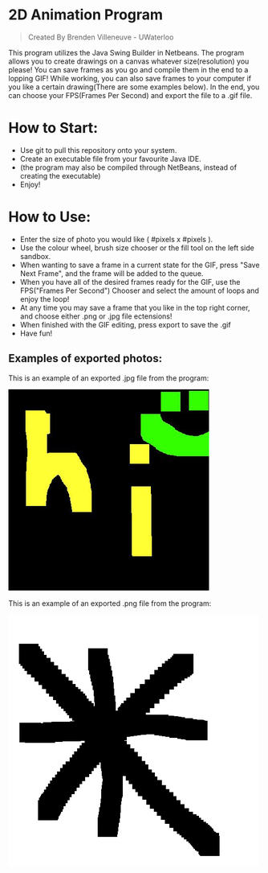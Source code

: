 # 2D Animation Program
> Created By Brenden Villeneuve - UWaterloo

This program utilizes the Java Swing Builder in Netbeans. The program allows you to create drawings on a canvas whatever size(resolution) you please! You can save frames as you go and compile them in the end to a lopping GIF! While working, you can also save frames to your computer if you like a certain drawing(There are some examples below). In the end, you can choose your FPS(Frames Per Second) and export the file to a .gif file.

# How to Start:
*   Use git to pull this repository onto your system. 
*   Create an executable file from your favourite Java IDE.
*   (the program may also be compiled through NetBeans, instead of creating the executable)
*   Enjoy!

# How to Use:
*   Enter the size of photo you would like ( #pixels x #pixels ). 
*   Use the colour wheel, brush size chooser or the fill tool on the left side sandbox. 
*   When wanting to save a frame in a current state for the GIF, press "Save Next Frame", and the frame will be added to the queue.
*   When you have all of the desired frames ready for the GIF, use the FPS("Frames Per Second") Chooser and select the amount of loops and enjoy the loop!
*   At any time you may save a frame that you like in the top right corner, and choose either .png or .jpg file ectensions! 
*   When finished with the GIF editing, press export to save the .gif
*   Have fun!


## Examples of exported photos:

This is an example of an exported .jpg file from the program:

![Screenshot 1](https://github.com/Brendenvski/AnimationProgramBackup/blob/master/screenshots/itworked.jpg "screenshot(0)")

This is an example of an exported .png file from the program:

![Screenshot 2](https://github.com/Brendenvski/AnimationProgramBackup/blob/master/screenshots/didthiswork.png "screenshot(1)")

